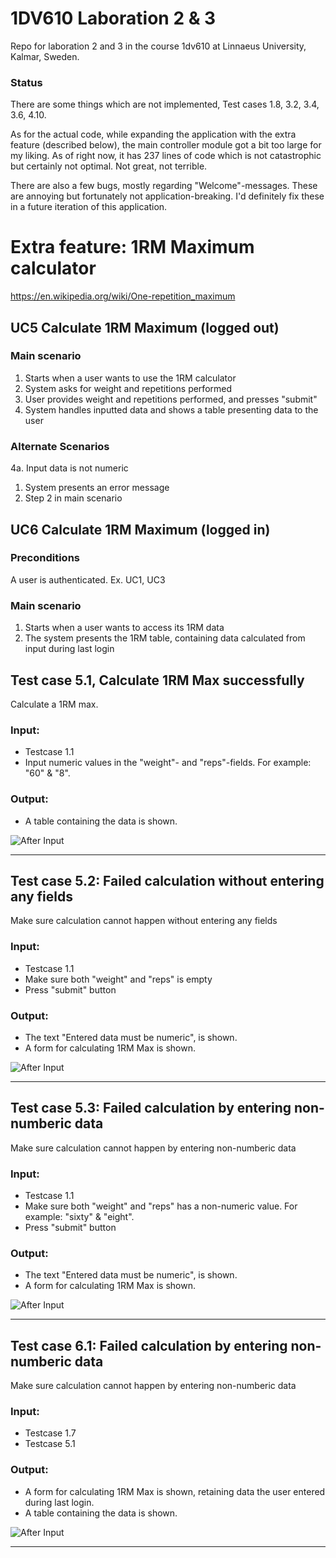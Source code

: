 # 1DV610 Laboration 2 & 3
Repo for laboration 2 and 3 in the course 1dv610 at Linnaeus University, Kalmar, Sweden.

### Status

There are some things which are not implemented, Test cases 1.8, 3.2, 3.4, 3.6, 4.10.

As for the actual code, while expanding the application with the extra feature (described below), the main controller module got a bit too large for my liking. As of right now, it has 237 lines of code which is not catastrophic but certainly not optimal. Not great, not terrible.

There are also a few bugs, mostly regarding "Welcome"-messages. These are annoying but fortunately not application-breaking. I'd definitely fix these in a future iteration of this application.

# Extra feature: 1RM Maximum calculator

https://en.wikipedia.org/wiki/One-repetition_maximum

## UC5 Calculate 1RM Maximum (logged out)
### Main scenario
 1. Starts when a user wants to use the 1RM calculator
 2. System asks for weight and repetitions performed
 3. User provides weight and repetitions performed, and presses "submit"
 4. System handles inputted data and shows a table presenting data to the user
 
 ### Alternate Scenarios
 4a. Input data is not numeric
   1. System presents an error message
   2. Step 2 in main scenario

## UC6 Calculate 1RM Maximum (logged in)
### Preconditions
A user is authenticated. Ex. UC1, UC3
### Main scenario
 1. Starts when a user wants to access its 1RM data
 2. The system presents the 1RM table, containing data calculated from input during last login
 
 ## Test case 5.1, Calculate 1RM Max successfully
 Calculate a 1RM max.

### Input:
* Testcase 1.1
* Input numeric values in the "weight"- and "reps"-fields. For example: "60" & "8".
 
### Output:
 * A table containing the data is shown.
 
![After Input](images/successful1RM.JPG)

***

## Test case 5.2: Failed calculation without entering any fields
Make sure calculation cannot happen without entering any fields

### Input:
 * Testcase 1.1
 * Make sure both "weight" and "reps" is empty
 * Press "submit" button
 
### Output:
 * The text "Entered data must be numeric", is shown.
 * A form for calculating 1RM Max is shown.

![After Input](images/mustBeNumericEmptyFields1RM.JPG)

***

## Test case 5.3: Failed calculation by entering non-numberic data
Make sure calculation cannot happen by entering non-numberic data

### Input:
 * Testcase 1.1
 * Make sure both "weight" and "reps" has a non-numeric value. For example: "sixty" & "eight".
 * Press "submit" button
 
### Output:
 * The text "Entered data must be numeric", is shown.
 * A form for calculating 1RM Max is shown.

![After Input](images/mustBeNumericLetters1RM.JPG)

***
## Test case 6.1: Failed calculation by entering non-numberic data
Make sure calculation cannot happen by entering non-numberic data

### Input:
 * Testcase 1.7
 * Testcase 5.1
 
### Output:
 * A form for calculating 1RM Max is shown, retaining data the user entered during last login.
 * A table containing the data is shown.
 

![After Input](images/loggedIn1RM.JPG)

***
